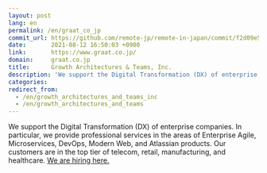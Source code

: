 ```yaml
---
layout: post
lang: en
permalink: /en/graat_co_jp
commit_url: https://github.com/remote-jp/remote-in-japan/commit/f2d09e53cbe7d2972b1f0641add567f0171b911f
date:       2021-08-12 16:50:03 +0900
link:       https://www.graat.co.jp/
domain:     graat.co.jp
title:      Growth Architectures & Teams, Inc.
description: 'We support the Digital Transformation (DX) of enterprise companies.  In particular, we provide professional services in the areas of Enterprise Agile, Microservices, DevOps, Modern Web, and Atlassian products. Our customers are in the top tier of telecom, retail, manufacturing, and healthcare. We are hiring here.'
categories: 
redirect_from:
  - /en/growth_architectures_and_teams_inc
  - /en/growth_architectures_and_teams
---
```


<p>We support the Digital Transformation (DX) of enterprise companies.  In particular, we provide professional services in the areas of Enterprise Agile, Microservices, DevOps, Modern Web, and Atlassian products. Our customers are in the top tier of telecom, retail, manufacturing, and healthcare. <a href="https://www.graat.co.jp/recruit">We are hiring here.</a></p>
